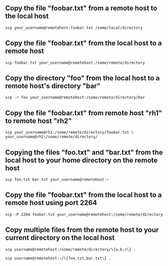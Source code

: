 ## Copy the file "foobar.txt" from a remote host to the local host

    scp your_username@remotehost:foobar.txt /some/local/directory 

## Copy the file "foobar.txt" from the local host to a remote host

    scp foobar.txt your_username@remotehost:/some/remote/directory 

## Copy the directory "foo" from the local host to a remote host's directory "bar"

    scp -r foo your_username@remotehost:/some/remote/directory/bar 

## Copy the file "foobar.txt" from remote host "rh1" to remote host "rh2"

    scp your_username@rh1:/some/remote/directory/foobar.txt \ your_username@rh2:/some/remote/directory/ 

## Copying the files "foo.txt" and "bar.txt" from the local host to your home directory on the remote host

    scp foo.txt bar.txt your_username@remotehost:~ 

## Copy the file "foobar.txt" from the local host to a remote host using port 2264

    scp -P 2264 foobar.txt your_username@remotehost:/some/remote/directory 

## Copy multiple files from the remote host to your current directory on the local host

    scp username@remotehost:/some/remote/directory/\{a,b,c\} . 

    scp username@remotehost:~/\{foo.txt,bar.txt\} . 